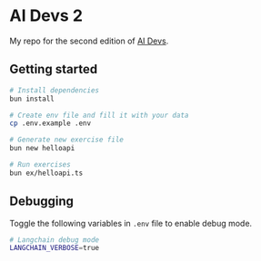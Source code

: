 # AI Devs 2

My repo for the second edition of [AI Devs](https://www.aidevs.pl/).

## Getting started

```bash
# Install dependencies
bun install

# Create env file and fill it with your data
cp .env.example .env

# Generate new exercise file
bun new helloapi

# Run exercises
bun ex/helloapi.ts
```

## Debugging

Toggle the following variables in `.env` file to enable debug mode.

```bash
# Langchain debug mode
LANGCHAIN_VERBOSE=true
```
